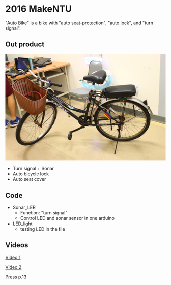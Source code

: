 # 2016 MakeNTU
"Auto Bike" is a bike with "auto seat-protection", "auto lock", and "turn signal".

## Out product
![Auto Bike](https://github.com/eric-yyjau/2016MakeNTU/blob/master/bike.jpg)

- Turn signal + Sonar
- Auto bicycle lock
- Auto seat cover

## Code
- Sonar_LER
	- Function: "turn signal"
	- Control LED and sonar sensor in one arduino
- LED_light
	- testing LED in the file

## Videos
[Video 1](https://youtu.be/M6WjQt5bn1g)

[Video 2](https://youtu.be/CSpgEror7io)

[Press](https://www.slideshare.net/YiLinJuang/makentu) p.13